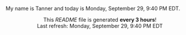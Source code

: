 My name is Tanner and today is Monday, September 29, 9:40 PM EDT.

<p align="center">This <i>README</i> file is generated <b>every 3 hours</b>!</br>Last refresh: Monday, September 29, 9:40 PM EDT<br /></p>
